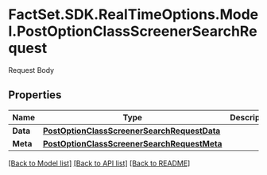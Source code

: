 # FactSet.SDK.RealTimeOptions.Model.PostOptionClassScreenerSearchRequest
Request Body

## Properties

Name | Type | Description | Notes
------------ | ------------- | ------------- | -------------
**Data** | [**PostOptionClassScreenerSearchRequestData**](PostOptionClassScreenerSearchRequestData.md) |  | 
**Meta** | [**PostOptionClassScreenerSearchRequestMeta**](PostOptionClassScreenerSearchRequestMeta.md) |  | [optional] 

[[Back to Model list]](../README.md#documentation-for-models) [[Back to API list]](../README.md#documentation-for-api-endpoints) [[Back to README]](../README.md)

